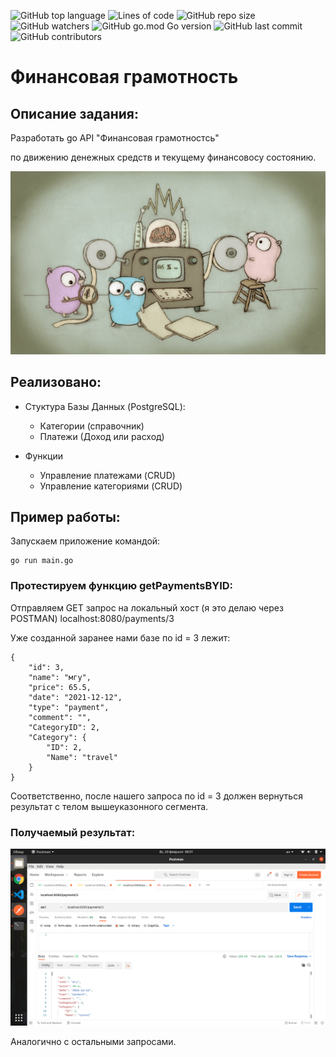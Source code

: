 ![GitHub top language](https://img.shields.io/github/languages/top/Madi-13/go-payment?style=for-the-badge)
![Lines of code](https://img.shields.io/tokei/lines/github/Madi-13/go-payment?color=yellow&style=for-the-badge)
![GitHub repo size](https://img.shields.io/github/repo-size/Madi-13/go-payment?color=yellow&style=for-the-badge)
![GitHub watchers](https://img.shields.io/github/watchers/Madi-13/go-payment?style=social)
![GitHub go.mod Go version](https://img.shields.io/github/go-mod/go-version/Madi-13/go-payment?style=for-the-badge)
![GitHub last commit](https://img.shields.io/github/last-commit/Madi-13/go-payment?style=for-the-badge)
![GitHub contributors](https://img.shields.io/github/contributors/Madi-13/go-payment?color=gree&style=for-the-badge)


# Финансовая грамотность

## Описание задания:



Разработать go API "Финансовая грамотностсь" 

по движению денежных средств и текущему финансовосу состоянию.


![logo](png/go.jpeg)
                                    
## Реализовано:

+ Стуктура Базы Данных (PostgreSQL):
  + Категории (справочник)
  + Платежи (Доход или расход)

+ Функции
  + Управление платежами (CRUD)
  + Управление категориями (CRUD)

## Пример работы:

Запускаем приложение командой:

```
go run main.go
```

### Протестируем функцию getPaymentsBYID:

Отправляем GET запрос на локальный хост (я это делаю через POSTMAN) localhost:8080/payments/3

Уже созданной заранее нами базе по id = 3 лежит:

```
{
    "id": 3,
    "name": "мгу",
    "price": 65.5,
    "date": "2021-12-12",
    "type": "payment",
    "comment": "",
    "CategoryID": 2,
    "Category": {
        "ID": 2,
        "Name": "travel"
    }
}
```

Соответственно, после нашего запроса по id = 3 должен вернуться результат с телом вышеуказонного сегмента.

### Получаемый результат:

![logo](png/1.png)

Аналогично с остальными запросами.
